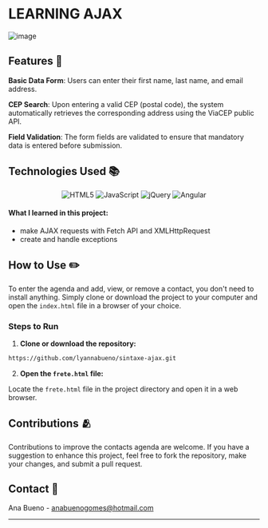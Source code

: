 # LEARNING AJAX 

![image](https://github.com/lyannabueno/sintaxe-ajax/assets/130186281/cb41162a-4f10-41ee-a7a7-5a2d7bddf898)

## Features 🌟

**Basic Data Form**: Users can enter their first name, last name, and email address.

**CEP Search**: Upon entering a valid CEP (postal code), the system automatically retrieves the corresponding address using the ViaCEP public API.

**Field Validation**: The form fields are validated to ensure that mandatory data is entered before submission.

## Technologies Used 📚

<p align="center">
  <img src="https://img.shields.io/badge/html5-%23E34F26.svg?style=for-the-badge&logo=html5&logoColor=white" alt="HTML5">
  <img src="https://img.shields.io/badge/javascript-%23323330.svg?style=for-the-badge&logo=javascript&logoColor=%23F7DF1E" alt="JavaScript">
  <img src="https://img.shields.io/badge/jquery-%230769AD.svg?style=for-the-badge&logo=jquery&logoColor=white" alt="jQuery">
  <img src="https://img.shields.io/badge/angular-%23DD0031.svg?style=for-the-badge&logo=angular&logoColor=white" alt="Angular">
</p>

#### What I learned in this project:
- make AJAX requests with Fetch API and XMLHttpRequest
- create and handle exceptions

## How to Use  ✏️

To enter the agenda and add, view, or remove a contact, you don't need to install anything. Simply clone or download the project to your computer and open the `index.html` file in a browser of your choice.

### Steps to Run

1. **Clone or download the repository:**

```bash
https://github.com/lyannabueno/sintaxe-ajax.git
```

2. **Open the `frete.html` file:**

Locate the `frete.html` file in the project directory and open it in a web browser.

## Contributions 🫂

Contributions to improve the contacts agenda are welcome. If you have a suggestion to enhance this project, feel free to fork the repository, make your changes, and submit a pull request.

## Contact 📩

Ana Bueno - anabuenogomes@hotmail.com

---
